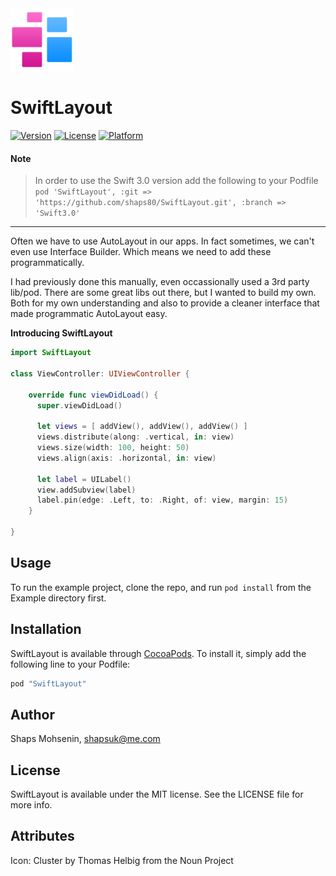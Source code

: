 <img src="assets/logo.png" width="100">

# SwiftLayout

[![Version](https://img.shields.io/cocoapods/v/SwiftLayout.svg?style=flat)](http://cocoapods.org/pods/SwiftLayout)
[![License](https://img.shields.io/cocoapods/l/SwiftLayout.svg?style=flat)](http://cocoapods.org/pods/SwiftLayout)
[![Platform](https://img.shields.io/cocoapods/p/SwiftLayout.svg?style=flat)](http://cocoapods.org/pods/SwiftLayout)

#### Note
> In order to use the Swift 3.0 version add the following to your Podfile
> `pod 'SwiftLayout', :git => 'https://github.com/shaps80/SwiftLayout.git', :branch => 'Swift3.0'`

--- 

Often we have to use AutoLayout in our apps. In fact sometimes, we can't even use Interface Builder. Which means we need to add these programmatically.

I had previously done this manually, even occassionally used a 3rd party lib/pod. There are some great libs out there, but I wanted to build my own. Both for my own understanding and also to provide a cleaner interface that made programmatic AutoLayout easy.

__Introducing SwiftLayout__

```swift
import SwiftLayout

class ViewController: UIViewController {

    override func viewDidLoad() {
      super.viewDidLoad()
      
      let views = [ addView(), addView(), addView() ]
	  views.distribute(along: .vertical, in: view)
	  views.size(width: 100, height: 50)
	  views.align(axis: .horizontal, in: view)

      let label = UILabel()
      view.addSubview(label)
      label.pin(edge: .Left, to: .Right, of: view, margin: 15)
    }
  
}
```

## Usage

To run the example project, clone the repo, and run `pod install` from the Example directory first.

## Installation

SwiftLayout is available through [CocoaPods](http://cocoapods.org). To install
it, simply add the following line to your Podfile:

```ruby
pod "SwiftLayout"
```

## Author

Shaps Mohsenin, shapsuk@me.com

## License

SwiftLayout is available under the MIT license. See the LICENSE file for more info.


## Attributes

Icon: Cluster by Thomas Helbig from the Noun Project
